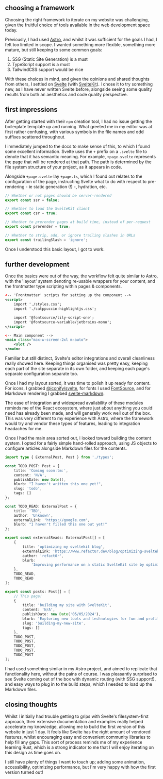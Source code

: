 ## choosing a framework

Choosing the right framework to iterate on my website was challenging, given the fruitful choice of tools available in the
web development space today.

Previously, I had used [Astro](https://astro.build/), and whilst it was sufficient for the goals I had, I felt too limited in scope.
I wanted something more flexible, something more mature, but still keeping to some common goals:

1. SSG (Static Site Generation) is a must
2. TypeScript support is a must
3. TailwindCSS support would be nice

With these choices in mind, and given the opinions and shared thoughts from others, I settled on [Svelte](https://svelte.dev/) (with [SvelteKit](https://kit.svelte.dev/)).
I chose it to try something new, as I have never written Svelte before, alongside seeing some quality results from both an aesthetics and code quality perspective.

## first impressions

After getting started with their `npm` creation tool, I had no issue getting the boilerplate template up and running. What greeted me in my editor
was at first rather confusing, with various symbols in the file names and odd suffixes scattered throughout.

I immediately jumped to the docs to make sense of this, to which I found some excellent information. Svelte uses the `+` prefix on a `.svelte` file to denote
that it has semantic meaning. For example, `+page.svelte` represents the page that will be rendered at that path.
The path is determined by the file system structure of your project, as it appears in code.

Alongside `+page.svelte` lay `+page.ts`, which I found out relates to the configuration of the page, instructing Svelte what to do with respect to pre-rendering -
ie static generation (!) -, hydration, etc.

```typescript
// Whether or not pages should be server-rendered
export const ssr = false;

// Whether to load the SvelteKit client
export const csr = true;

// Whether to prerender pages at build time, instead of per-request
export const prerender = true;

// Whether to strip, add, or ignore trailing slashes in URLs
export const trailingSlash = 'ignore';
```

Once I understood this basic layout, I got to work.

## further development

Once the basics were out of the way, the workflow felt quite similar to Astro, with the 'layout' system denoting re-usable wrappers for your content, and the
frontmatter type scripting within pages & components.

```xml
<-- 'Frontmatter' scripts for setting up the component -->
<script>
	import './styles.css';
	import './catppuccin-highlightjs.css';

	import '@fontsource/lily-script-one';
	import '@fontsource-variable/jetbrains-mono';
</script>

<-- Main component -->
<main class="max-w-screen-2xl m-auto">
	<slot />
</main>
```

Familiar but still distinct, Svelte's editor integrations and overall cleanliness really showed here.
Keeping things organised was pretty easy, keeping each part of the site separate in its own folder, and keeping each page's separate configuration separate too.

Once I had my layout sorted, it was time to polish it up ready for content. For icons, I grabbed [@iconify/svelte](https://www.npmjs.com/package/@iconify/svelte),
for fonts I used [FontSource](https://fontsource.org/docs/guides/svelte), and for Markdown rendering I grabbed [svelte-markdown](https://www.npmjs.com/package/svelte-markdown).

The ease of integration and widespread availability of these modules reminds me of the React ecosystem, where just about anything you could need has already been
made, and will generally work well out of the box.
This was very different to my experience with Astro, where the framework would try and vendor these types of features, leading to integration headaches for me.

Once I had the main area sorted out, I looked toward building the content system. I opted for a fairly simple hand-rolled approach, using JS objects to configure
articles alongside Markdown files for the contents.

```typescript
import type { ExternalPost, Post } from './types';

const TODO_POST: Post = {
	title: 'Coming soon:tm:',
	content: 'N/A',
	publishDate: new Date(),
	blurb: "I haven't written this one yet!",
	slug: 'todo',
	tags: []
};

const TODO_READ: ExternalPost = {
	title: 'TBD',
	author: 'Unknown',
	externalLink: 'https://google.com',
	blurb: "I haven't filled this one out yet!"
};

export const externalReads: ExternalPost[] = [
	{
		title: 'optimizing my sveltekit blog',
		externalLink: 'https://www.refact0r.dev/blog/optimizing-sveltekit',
		author: 'refact0r',
		blurb:
			'Improving performance on a static SvelteKit site by optimising images, fonts, and markup.'
	},
	TODO_READ,
	TODO_READ
];

export const posts: Post[] = [
	// This page!
	{
		title: 'building my site with SvelteKit',
		content: 'N/A',
		publishDate: new Date('05/05/2024'),
		blurb: 'Exploring new tools and technologies for fun and profit',
		slug: 'building-my-new-site',
		tags: []
	},
	TODO_POST,
	TODO_POST,
	TODO_POST,
	TODO_POST,
	TODO_POST
];
```

I had used something similar in my Astro project, and aimed to replicate that functionality here, without the
pains of course. I was pleasantly surprised to see Svelte coming out of the box with dynamic routing (with SSG support!), and easy ways to plug in to the build
steps, which I needed to load up the Markdown files.

## closing thoughts

Whilst I initially had trouble getting to grips with Svelte's filesystem-first approach, their extensive documentation and examples really helped accelerate my
knowledge, allowing me to build the first version of this website in just 1 day. It feels like Svelte has the right amount of vendored features, whilst
encouraging easy and convenient community libraries to help fill any gaps. This sort of process reminds me of my experience learning Rust, which is a strong
indicator to me that I will enjoy iterating on this design as time goes on.

I still have plenty of things I want to touch up; adding some animation, accessibility, optimizing performance, but I'm very happy with how the first version
turned out!
